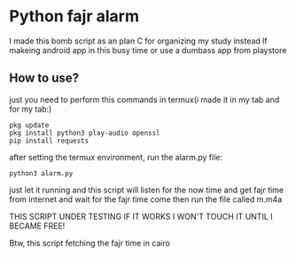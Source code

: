 # Python fajr alarm
I made this bomb script as an plan C for organizing my study instead lf makeing android app in this busy time or use a dumbass app from playstore

## How to use?
just you need to perform this commands in termux(i made it in my tab and for my tab:)
```
pkg update
pkg install python3 play-audio openssl
pip install requests
```
after setting the termux environment, run the alarm.py file:
```
python3 alarm.py
```
just let it running and this script will listen for the now time and get fajr time from internet and wait for the fajr time come then run the file called m.m4a

THIS SCRIPT UNDER TESTING
IF IT WORKS I WON'T TOUCH IT UNTIL I BECAME FREE!

Btw, this script fetching the fajr time in cairo
